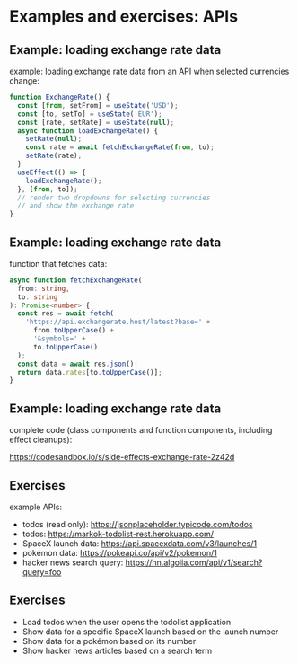 # Examples and exercises: APIs

## Example: loading exchange rate data

example: loading exchange rate data from an API when selected currencies change:

```js
function ExchangeRate() {
  const [from, setFrom] = useState('USD');
  const [to, setTo] = useState('EUR');
  const [rate, setRate] = useState(null);
  async function loadExchangeRate() {
    setRate(null);
    const rate = await fetchExchangeRate(from, to);
    setRate(rate);
  }
  useEffect(() => {
    loadExchangeRate();
  }, [from, to]);
  // render two dropdowns for selecting currencies
  // and show the exchange rate
}
```

## Example: loading exchange rate data

function that fetches data:

```ts
async function fetchExchangeRate(
  from: string,
  to: string
): Promise<number> {
  const res = await fetch(
    'https://api.exchangerate.host/latest?base=' +
      from.toUpperCase() +
      '&symbols=' +
      to.toUpperCase()
  );
  const data = await res.json();
  return data.rates[to.toUpperCase()];
}
```

## Example: loading exchange rate data

complete code (class components and function components, including effect cleanups):

<https://codesandbox.io/s/side-effects-exchange-rate-2z42d>

## Exercises

example APIs:

- todos (read only): https://jsonplaceholder.typicode.com/todos
- todos: https://markok-todolist-rest.herokuapp.com/
- SpaceX launch data: https://api.spacexdata.com/v3/launches/1
- pokémon data: https://pokeapi.co/api/v2/pokemon/1
- hacker news search query: https://hn.algolia.com/api/v1/search?query=foo

## Exercises

- Load todos when the user opens the todolist application
- Show data for a specific SpaceX launch based on the launch number
- Show data for a pokémon based on its number
- Show hacker news articles based on a search term
